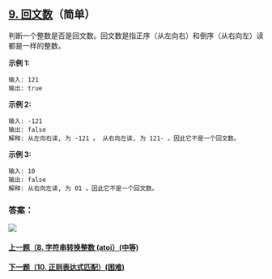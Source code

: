 ## [9. 回文数](https://leetcode-cn.com/problems/palindrome-number/)（简单）

判断一个整数是否是回文数。回文数是指正序（从左向右）和倒序（从右向左）读都是一样的整数。

**示例 1:**

```
输入: 121
输出: true
```

**示例 2:**

```
输入: -121
输出: false
解释: 从左向右读, 为 -121 。 从右向左读, 为 121- 。因此它不是一个回文数。
```

**示例 3:**

```
输入: 10
输出: false
解释: 从右向左读, 为 01 。因此它不是一个回文数。
```



### 答案：



![](https://img-blog.csdnimg.cn/20200807155236311.png)

#### [上一题（8. 字符串转换整数 (atoi）(中等)](https://github.com/sdwwld/leetCode/blob/master/src/main/java/com/wld/java/leetcode/leetCode0008.md)

#### [下一题（10. 正则表达式匹配）(困难)](https://github.com/sdwwld/leetCode/blob/master/src/main/java/com/wld/java/leetcode/leetCode0010.md)